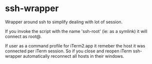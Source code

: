 # ssh-wrapper
Wrapper around ssh to simplify dealing with lot of session.

If you invoke the script with the name 'ssh-root' (ie: as a symlink) it will connect as root@<HOST>.
  
If user as a command profile for iTerm2.app it remeber the host it was connected per iTerm session. So if you close and reopen iTerm ssh-wrapper automatically reconnect all hosts in their windows.
